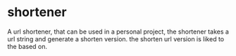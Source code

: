 # shortener
A url shortener, that can be used in a personal project, the shortener takes a url string and generate a shorten version.
the shorten url version is liked to the based on.


